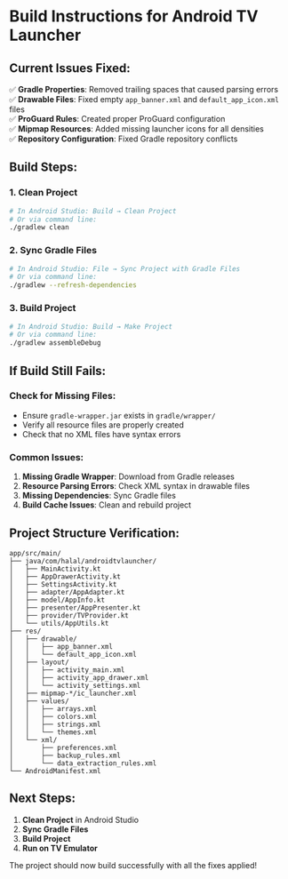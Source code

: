 # Build Instructions for Android TV Launcher

## Current Issues Fixed:

✅ **Gradle Properties**: Removed trailing spaces that caused parsing errors  
✅ **Drawable Files**: Fixed empty `app_banner.xml` and `default_app_icon.xml` files  
✅ **ProGuard Rules**: Created proper ProGuard configuration  
✅ **Mipmap Resources**: Added missing launcher icons for all densities  
✅ **Repository Configuration**: Fixed Gradle repository conflicts  

## Build Steps:

### 1. Clean Project
```bash
# In Android Studio: Build → Clean Project
# Or via command line:
./gradlew clean
```

### 2. Sync Gradle Files
```bash
# In Android Studio: File → Sync Project with Gradle Files
# Or via command line:
./gradlew --refresh-dependencies
```

### 3. Build Project
```bash
# In Android Studio: Build → Make Project
# Or via command line:
./gradlew assembleDebug
```

## If Build Still Fails:

### Check for Missing Files:
- Ensure `gradle-wrapper.jar` exists in `gradle/wrapper/`
- Verify all resource files are properly created
- Check that no XML files have syntax errors

### Common Issues:
1. **Missing Gradle Wrapper**: Download from Gradle releases
2. **Resource Parsing Errors**: Check XML syntax in drawable files
3. **Missing Dependencies**: Sync Gradle files
4. **Build Cache Issues**: Clean and rebuild project

## Project Structure Verification:

```
app/src/main/
├── java/com/halal/androidtvlauncher/
│   ├── MainActivity.kt
│   ├── AppDrawerActivity.kt
│   ├── SettingsActivity.kt
│   ├── adapter/AppAdapter.kt
│   ├── model/AppInfo.kt
│   ├── presenter/AppPresenter.kt
│   ├── provider/TVProvider.kt
│   └── utils/AppUtils.kt
├── res/
│   ├── drawable/
│   │   ├── app_banner.xml
│   │   └── default_app_icon.xml
│   ├── layout/
│   │   ├── activity_main.xml
│   │   ├── activity_app_drawer.xml
│   │   └── activity_settings.xml
│   ├── mipmap-*/ic_launcher.xml
│   ├── values/
│   │   ├── arrays.xml
│   │   ├── colors.xml
│   │   ├── strings.xml
│   │   └── themes.xml
│   └── xml/
│       ├── preferences.xml
│       ├── backup_rules.xml
│       └── data_extraction_rules.xml
└── AndroidManifest.xml
```

## Next Steps:

1. **Clean Project** in Android Studio
2. **Sync Gradle Files**
3. **Build Project**
4. **Run on TV Emulator**

The project should now build successfully with all the fixes applied! 